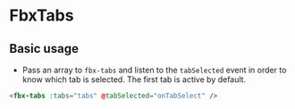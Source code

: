 # FbxTabs

## Basic usage

- Pass an array to `fbx-tabs` and listen to the `tabSelected` event in order to know which tab is selected. The first tab is active by default.

```html
<fbx-tabs :tabs="tabs" @tabSelected="onTabSelect" />
```
